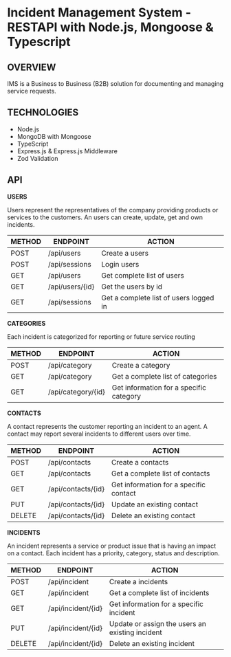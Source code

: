 <h1>Incident Management System - RESTAPI with Node.js, Mongoose & Typescript</h2>

## OVERVIEW

IMS is a Business to Business (B2B) solution  for documenting and managing service requests.

## TECHNOLOGIES

- Node.js
- MongoDB with Mongoose
- TypeScript
- Express.js & Express.js Middleware
- Zod Validation

## API

**USERS**

Users represent the representatives of the company providing products or services to the customers. An users can create, update, get and own incidents.

METHOD | ENDPOINT | ACTION
------ | -------- | ------
POST | /api/users | Create a users
POST | /api/sessions | Login users
GET | /api/users | Get complete list of users
GET | /api/users/{id} | Get the users by id
GET | /api/sessions | Get a complete list of users logged in

**CATEGORIES**

Each incident is categorized for reporting or future service routing

METHOD | ENDPOINT | ACTION
------ | -------- | ------
POST | /api/category | Create a category
GET | /api/category | Get a complete list of categories
GET | /api/category/{id} | Get information for a specific category

**CONTACTS**

A contact represents the customer reporting an incident to an agent. A contact may report several incidents to different users over time.

METHOD | ENDPOINT | ACTION
------ | -------- | ------
POST | /api/contacts | Create a contacts
GET | /api/contacts | Get a complete list of contacts
GET | /api/contacts/{id} | Get information for a specific contact
PUT | /api/contacts/{id} | Update an existing contact
DELETE | /api/contacts/{id} | Delete an existing contact

**INCIDENTS**

An incident represents a service or product issue that is having an impact on a contact. Each incident has a priority, category, status and description.

METHOD | ENDPOINT | ACTION
------ | -------- | ------
POST | /api/incident | Create a incidents
GET | /api/incident | Get a complete list of incidents
GET | /api/incident/{id} | Get information for a specific incident
PUT | /api/incident/{id} | Update or assign the users an existing incident
DELETE | /api/incident/{id} |  Delete an existing incident
